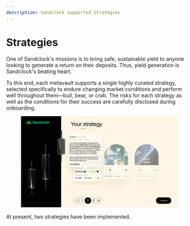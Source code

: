 ```yaml
---
description: Sandclock Supported Strategies
---
```


# Strategies

One of Sandclock's missions is to bring safe, sustainable yield to anyone looking to generate a return on their deposits. Thus, yield generation is Sandclock's beating heart.

To this end, each metavault supports a single highly curated strategy, selected specifically to endure changing market conditions and perform well throughout them—bull, bear, or crab. The risks for each strategy as well as the conditions for their success are carefully disclosed during onboarding.

<figure><img src="../.gitbook/assets/image (5).png" alt=""><figcaption></figcaption></figure>

At present, two strategies have been implemented.
